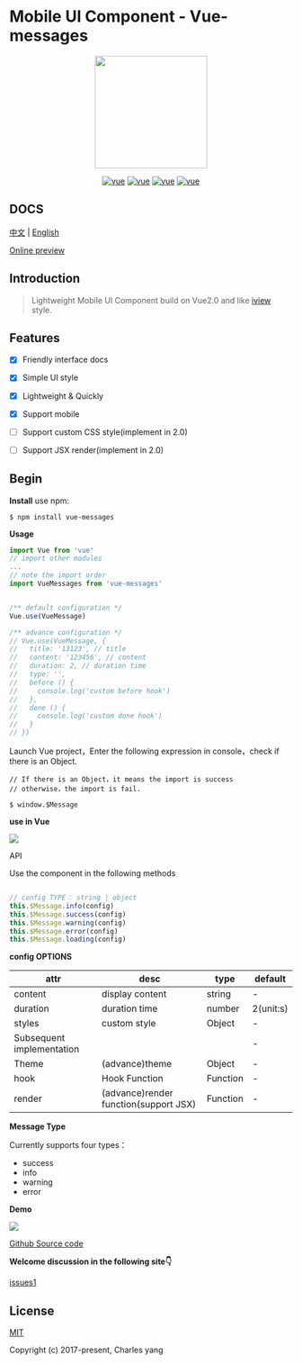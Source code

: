 # Mobile UI Component - Vue-messages
<p align="center">
    <a href="http://www.yangoogle.com/#/lib/messages">
        <img width="200" src="https://file.iviewui.com/logo-new.svg"/>
    </a>
</p>

<p align="center">
  <a href="https://cn.vuejs.org/v2/guide/"><img src="https://makefriends.bs2dl.yy.com/bm1539228392003.svg" alt="vue"></a>
  <a href="https://www.npmjs.com/package/vue-messages"><img src="https://makefriends.bs2dl.yy.com/bm1539246165014.svg" alt="vue"></a>
  <a href="https://opensource.org/licenses/MIT"><img src="https://makefriends.bs2dl.yy.com/bm1539228515177.svg" alt="vue"></a>
  <a href="https://github.com/yang657850144/vue-message"><img src="https://makefriends.bs2dl.yy.com/bm1539228726851.svg" alt="vue"></a>
</p>

## DOCS
[中文](https://github.com/yang657850144/vue-message/blob/master/README-ZH.md) | [English](https://github.com/yang657850144/vue-message/blob/master/README.md)


[Online preview](http://www.yangoogle.com/#/lib/messages)

## Introduction

> Lightweight Mobile UI Component build on Vue2.0 and like [iview](https://www.iviewui.com/) style.

## Features

* [x] Friendly interface docs
* [x] Simple UI style
* [x] Lightweight & Quickly
* [x] Support mobile
* [ ] Support custom CSS style(implement in 2.0)
* [ ] Support JSX render(implement in 2.0)


## Begin

**Install**
use npm:

```
$ npm install vue-messages
```

**Usage**

```javascript
import Vue from 'vue'
// import other modules
...
// note the import order 
import VueMessages from 'vue-messages'


/** default configuration */
Vue.use(VueMessage)

/** advance configuration */
// Vue.use(VueMessage, {
//   title: '13123', // title
//   content: '123456', // content
//   duration: 2, // duration time 
//   type: '',
//   before () {
//     console.log('custom before hook')
//   },
//   done () {
//     console.log('custom done hook')
//   }
// })
```


Launch Vue project，Enter the following expression in console，check if there is an Object.

```
// If there is an Object，it means the import is success
// otherwise，the import is fail.

$ window.$Message
```


**use in Vue**


![](https://makefriends.bs2dl.yy.com/bm1536156703536.jpg)




API

Use the component in the following methods

```javascript

// config TYPE： string | object
this.$Message.info(config)
this.$Message.success(config)
this.$Message.warning(config)
this.$Message.error(config)
this.$Message.loading(config)

```


**config OPTIONS**


| attr | desc | type | default |
| --- | --- | --- | --- |
| content | display content | string | - |
| duration | duration time | number | 2(unit:s) |
| styles | custom style| Object | - |
| Subsequent implementation |  |  | - |
| Theme | (advance)theme | Object | - |
| hook | Hook Function| Function | - |
| render | (advance)render function(support JSX) | Function | - |


**Message Type**


Currently supports four types：

- success
- info
- warning
- error

**Demo** 

![](https://makefriends.bs2dl.yy.com/bm1536222032449.gif)



[Github Source code](https://github.com/yang657850144/vue-message)


**Welcome discussion in the following site👇**

[issues1](https://github.com/yang657850144/vue-message/issues/1)

## License
[MIT](http://opensource.org/licenses/MIT)

Copyright (c) 2017-present, Charles yang

